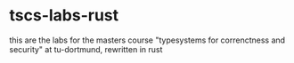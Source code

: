 # tscs-labs-rust
this are the labs for the masters course "typesystems for correnctness and security" at tu-dortmund, rewritten in rust
